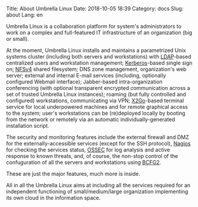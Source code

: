 Title: About Umbrella Linux
Date: 2018-10-05 18:39
Category: docs
Slug: about
Lang: en

Umbrella Linux is a collaboration platform for system's administrators
to work on a complex and full-featured IT infrastructure of an organization 
(big or small).

At the moment, Umbrella Linux installs and maintains a parametrized Unix
systems cluster (including both servers and workstations) with 
[LDAP](https://en.wikipedia.org/wiki/Lightweight_Directory_Access_Protocol)-based
centralized users and workstation management;
[Kerberos](https://web.mit.edu/kerberos/)-based single sign on;
[NFSv4](https://en.wikipedia.org/wiki/Network_File_System) shared filesystem;
DNS zone management, organization's web server;
external and internal E-mail services (including, optionally configured 
Webmail interface);
Jabber-based intra-organization conferencing
(with optional transparent encrypted communication across a set of trusted
Umbrella Linux instances);
roaming (but fully controlled and configured) workstations, 
communicating via VPN;
[X2Go](https://wiki.x2go.org/)-based
terminal service for local underpowered machines and for remote graphical
access to the system;
user's workstations can be (re)deployed locally
by booting from the network or remotely via an automatic individually-generated
installation script.

The security and monitoring features include the external firewall and DMZ
for the externally-accessible services (except for the SSH protocol), 
[Nagios](https://www.nagios.org/)
for checking the services status, [OSSEC](https://ossec.github.io/)
 for log analysis and active response
to known threats, and, of course, the non-stop control of the confuguration
of all the servers and workstations using [BCFG2](http://bcfg2.org/).

These are just the major features, much more is inside.

All in all the Umbrella Linux aims at including all the services required for
an independent functioning of small/medium/large organization implementing
its own cloud in the information space.